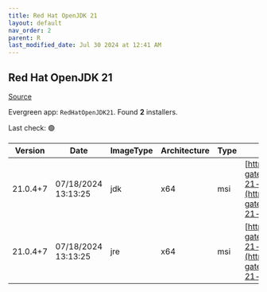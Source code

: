 ```yaml
---
title: Red Hat OpenJDK 21
layout: default
nav_order: 2
parent: R
last_modified_date: Jul 30 2024 at 12:41 AM
---
```


## Red Hat OpenJDK 21

[Source](https://developers.redhat.com/products/openjdk/overview)

Evergreen app: `RedHatOpenJDK21`. Found **2** installers.

Last check: 🟢

| Version  | Date                | ImageType | Architecture | Type | URI                                                                                                                                                                                                                                                                    |
| -------- | ------------------- | --------- | ------------ | ---- | ---------------------------------------------------------------------------------------------------------------------------------------------------------------------------------------------------------------------------------------------------------------------- |
| 21.0.4+7 | 07/18/2024 13:13:25 | jdk       | x64          | msi  | [https://developers.redhat.com/content-gateway/file/pub/openjdk/adoptium/July_2024/java-21-openjdk-21.0.4.0.7-1.win.jdk.x86_64.msi](https://developers.redhat.com/content-gateway/file/pub/openjdk/adoptium/July_2024/java-21-openjdk-21.0.4.0.7-1.win.jdk.x86_64.msi) |
| 21.0.4+7 | 07/18/2024 13:13:25 | jre       | x64          | msi  | [https://developers.redhat.com/content-gateway/file/pub/openjdk/adoptium/July_2024/java-21-openjdk-21.0.4.0.7-1.win.jre.x86_64.msi](https://developers.redhat.com/content-gateway/file/pub/openjdk/adoptium/July_2024/java-21-openjdk-21.0.4.0.7-1.win.jre.x86_64.msi) |
